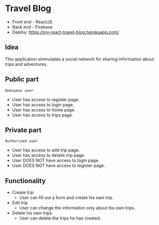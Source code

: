  # Travel Blog
  * Front end - ReactJS
  * Back end - Firebase
  * Deploy: https://my-react-travel-blog.herokuapp.com/

 ## Idea
This application simmulates a social network for sharing information about trips and adventures. 

 ## Public part
    Anonymus user
  * User has access to register page.
  * User has access to login page.
  * User has access to home page.
  * User has access to trips page.

 ## Private part
    Authorized user
  * User has access to add trip page.
  * User has access to details trip page.
  * User DOES NOT have access to login page.
  * User DOES NOT have access to register page.

## Functionality
* Create trip
  * User can fill out a form and create his own trip.
* Edit trip
  * User can change the information only about his own trips.
* Delete his own trips
  * User can delete the trips he has created.